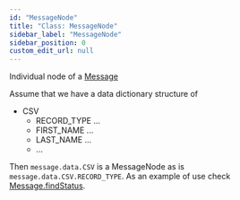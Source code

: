 ```yaml
---
id: "MessageNode"
title: "Class: MessageNode"
sidebar_label: "MessageNode"
sidebar_position: 0
custom_edit_url: null
---
```


Individual node of a [Message](Message.md)

Assume that we have a data dictionary structure of
* CSV
     * RECORD_TYPE ...
     * FIRST_NAME ...
     * LAST_NAME ...
     * ...

Then `message.data.CSV` is a MessageNode as is `message.data.CSV.RECORD_TYPE`.
As an example of use check [Message.findStatus](Message#findStatus).
